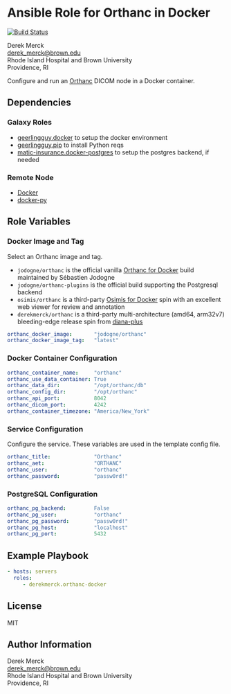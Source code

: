 Ansible Role for Orthanc in Docker
=================================

[![Build Status](https://travis-ci.org/derekmerck/ansible-orthanc-docker.svg?branch=master)](https://travis-ci.org/derekmerck/ansible-orthanc-docker)

Derek Merck  
<derek_merck@brown.edu>  
Rhode Island Hospital and Brown University  
Providence, RI  

Configure and run an [Orthanc](https://www.orthanc-server.com) DICOM node in a Docker container.


Dependencies
--------------

### Galaxy Roles

- [geerlingguy.docker](https://github.com/geerlingguy/ansible-role-docker) to setup the docker environment
- [geerlingguy.pip](https://github.com/geerlingguy/ansible-role-pip) to install Python reqs
- [matic-insurance.docker-postgres](https://github.com/matic-insurance/ansible-docker-postgres) to setup the postgres backend, if needed


### Remote Node

- [Docker][]
- [docker-py][]

[Docker]: https://www.docker.com
[docker-py]: https://docker-py.readthedocs.io


Role Variables
--------------

### Docker Image and Tag

Select an Orthanc image and tag.

- `jodogne/orthanc` is the official vanilla [Orthanc for Docker][] build maintained by Sébastien Jodogne
- `jodogne/orthanc-plugins` is the official build supporting the Postgresql backend
- `osimis/orthanc` is a third-party [Osimis for Docker][] spin with an excellent web viewer for review and annotation
- `derekmerck/orthanc` is a third-party multi-architecture (amd64, arm32v7) bleeding-edge release spin from [diana-plus][]

[Orthanc For Docker]: http://book.orthanc-server.com/users/docker.html
[Osimis for Docker]: https://osimis.atlassian.net/wiki/spaces/OKB/pages/26738689/How+to+use+osimis+orthanc+Docker+images
[diana-plus]: https://github.com/derekmerck/diana_plus

```yaml
orthanc_docker_image:       "jodogne/orthanc"
orthanc_docker_image_tag:   "latest"
```

### Docker Container Configuration

```yaml
orthanc_container_name:     "orthanc"
orthanc_use_data_container: True
orthanc_data_dir:           "/opt/orthanc/db"
orthanc_config_dir:         "/opt/orthanc"
orthanc_api_port:           8042
orthanc_dicom_port:         4242
orthanc_container_timezone: "America/New_York"
```

### Service Configuration

Configure the service.  These variables are used in the template config file.

```yaml
orthanc_title:              "Orthanc"
orthanc_aet:                "ORTHANC"
orthanc_user:               "orthanc"
orthanc_password:           "passw0rd!"
```

### PostgreSQL Configuration

```yaml
orthanc_pg_backend:         False
orthanc_pg_user:            "orthanc"
orthanc_pg_password:        "passw0rd!"
orthanc_pg_host:            "localhost"
orthanc_pg_port:            5432
```


Example Playbook
----------------

```yaml
- hosts: servers
  roles:
     - derekmerck.orthanc-docker
```


License
-------

MIT


Author Information
------------------

Derek Merck  
<derek_merck@brown.edu>  
Rhode Island Hospital and Brown University  
Providence, RI  

